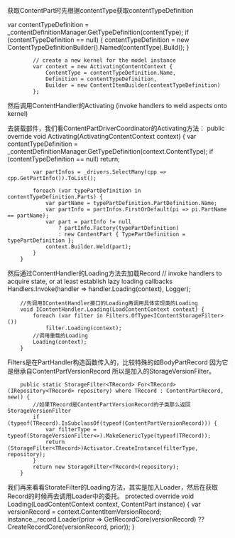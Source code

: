 获取ContentPart时先根据contentType获取contentTypeDefinition

  var contentTypeDefinition = _contentDefinitionManager.GetTypeDefinition(contentType);
            if (contentTypeDefinition == null) {
                contentTypeDefinition = new ContentTypeDefinitionBuilder().Named(contentType).Build();
            }

            // create a new kernel for the model instance
            var context = new ActivatingContentContext {
                ContentType = contentTypeDefinition.Name,
                Definition = contentTypeDefinition,
                Builder = new ContentItemBuilder(contentTypeDefinition)
            };

然后调用ContentHandler的Activating (invoke handlers to weld aspects onto kernel)

去装载部件，我们看ContentPartDriverCoordinator的Activating方法：
    public override void Activating(ActivatingContentContext context) {
            var contentTypeDefinition = _contentDefinitionManager.GetTypeDefinition(context.ContentType);
            if (contentTypeDefinition == null)
                return;

            var partInfos = _drivers.SelectMany(cpp => cpp.GetPartInfo()).ToList();

            foreach (var typePartDefinition in contentTypeDefinition.Parts) {
                var partName = typePartDefinition.PartDefinition.Name;
                var partInfo = partInfos.FirstOrDefault(pi => pi.PartName == partName);
                var part = partInfo != null 
                    ? partInfo.Factory(typePartDefinition) 
                    : new ContentPart { TypePartDefinition = typePartDefinition };
                context.Builder.Weld(part);
            }
        }

然后通过ContentHandler的Loading方法去加载Record
   // invoke handlers to acquire state, or at least establish lazy loading callbacks
            Handlers.Invoke(handler => handler.Loading(context), Logger);

        //先调用IContentHandler接口的Loading再调用具体实现类的Loading
		void IContentHandler.Loading(LoadContentContext context) {
            foreach (var filter in Filters.OfType<IContentStorageFilter>())
                filter.Loading(context);
            //调用重载的Loading
            Loading(context);
        }            

Filters是在PartHandler构造函数传入的，比较特殊的如BodyPartRecord 因为它是继承自ContentPartVersionRecord
所以是加入的StorageVersionFilter。

		public static StorageFilter<TRecord> For<TRecord>(IRepository<TRecord> repository) where TRecord : ContentPartRecord, new() {		
     		//如果TRecord是ContentPartVersionRecord的子类那么返回StorageVersionFilter
            if (typeof(TRecord).IsSubclassOf(typeof(ContentPartVersionRecord))) {
                var filterType = typeof(StorageVersionFilter<>).MakeGenericType(typeof(TRecord));
                return (StorageFilter<TRecord>)Activator.CreateInstance(filterType, repository);
            }
            return new StorageFilter<TRecord>(repository);
        }
我们再来看看StorateFilter的Loading方法，其实是加入Loader，然后在获取Record的时候再去调用Loader中的委托。
		protected override void Loading(LoadContentContext context, ContentPart<TRecord> instance) {
            var versionRecord = context.ContentItemVersionRecord;
            instance._record.Loader(prior => GetRecordCore(versionRecord) ?? CreateRecordCore(versionRecord, prior));
        }